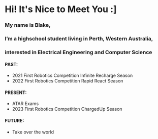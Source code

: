 # Hi! It's Nice to Meet You :]
### My name is Blake, 
### I’m a highschool student living in Perth, Western Australia, 
### interested in Electrical Engineering and Computer Science

#### PAST:
- 2021 First Robotics Competition Infinite Recharge Season
- 2022 First Robotics Competition Rapid React Season

#### PRESENT:
- ATAR Exams
- 2023 First Robotics Competition ChargedUp Season

#### FUTURE:
- Take over the world
